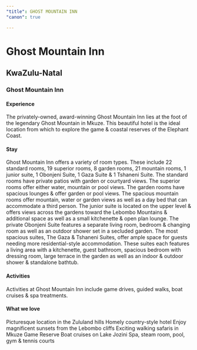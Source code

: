 ```yaml
---
"title": GHOST MOUNTAIN INN
"canon": true

---
```


# Ghost Mountain Inn
## KwaZulu-Natal
### Ghost Mountain Inn

#### Experience
The privately-owned, award-winning Ghost Mountain Inn lies at the foot of the legendary Ghost Mountain in Mkuze.
This beautiful hotel is the ideal location from which to explore the game &amp; coastal reserves of the Elephant Coast.

#### Stay
Ghost Mountain Inn offers a variety of room types.  These include 22 standard rooms, 19 superior rooms, 8 garden rooms, 21 mountain rooms, 1 junior suite, 1 Obonjeni Suite, 1 Gaza Suite &amp; 1 Tshaneni Suite.
The standard rooms have private patios with garden or courtyard views.  The superior rooms offer either water, mountain or pool views.  The garden rooms have spacious lounges &amp; offer garden or pool views.  The spacious mountain rooms offer mountain, water or garden views as well as a day bed that can accommodate a third person.
The junior suite is located on the upper level &amp; offers views across the gardens toward the Lebombo Mountains &amp; additional space as well as a small kitchenette &amp; open plan lounge.
The private Obonjeni Suite features a separate living room, bedroom &amp; changing room as well as an outdoor shower set in a secluded garden.
The most spacious suites, The Gaza &amp; Tshaneni Suites, offer ample space for guests needing more residential-style accommodation.  These suites each features a living area with a kitchenette, guest bathroom, spacious bedroom with dressing room, large terrace in the garden as well as an indoor &amp; outdoor shower &amp; standalone bathtub.

#### Activities
Activities at Ghost Mountain Inn include game drives, guided walks, boat cruises &amp; spa treatments.


#### What we love
Picturesque location in the Zululand hills
Homely country-style hotel
Enjoy magnificent sunsets from the Lebombo cliffs
Exciting walking safaris in Mkuze Game Reserve
Boat cruises on Lake Jozini
Spa, steam room, pool, gym &amp; tennis courts